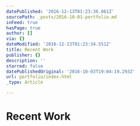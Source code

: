 ```yaml
---
datePublished: '2016-12-13T01:23:36.061Z'
sourcePath: _posts/2016-10-01-portfolio.md
inFeed: true
hasPage: true
author: []
via: {}
dateModified: '2016-12-13T01:23:34.551Z'
title: Recent Work
publisher: {}
description: ''
starred: false
datePublishedOriginal: '2016-10-03T19:04:19.293Z'
url: portfolio/index.html
_type: Article

---
```

# Recent Work